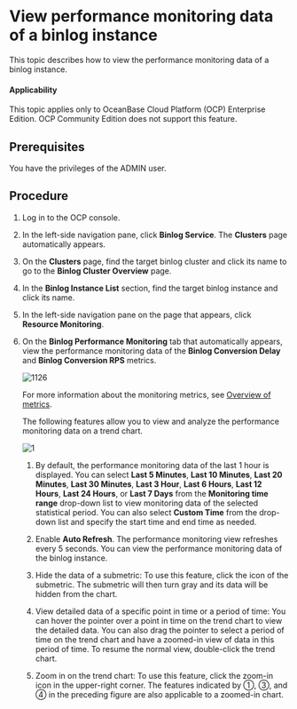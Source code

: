 # View performance monitoring data of a binlog instance

This topic describes how to view the performance monitoring data of a binlog instance.

<main id="notice" type='notice'>
<h4>Applicability</h4>
<p>This topic applies only to OceanBase Cloud Platform (OCP) Enterprise Edition. OCP Community Edition does not support this feature. </p>
</main>

## Prerequisites

You have the privileges of the ADMIN user.

## Procedure

1. Log in to the OCP console.

2. In the left-side navigation pane, click **Binlog Service**. The **Clusters** page automatically appears.

3. On the **Clusters** page, find the target binlog cluster and click its name to go to the **Binlog Cluster Overview** page.

4. In the **Binlog Instance List** section, find the target binlog instance and click its name.

5. In the left-side navigation pane on the page that appears, click **Resource Monitoring**.

6. On the **Binlog Performance Monitoring** tab that automatically appears, view the performance monitoring data of the **Binlog Conversion Delay** and **Binlog Conversion RPS** metrics.

   ![1126](https://obbusiness-private.oss-cn-shanghai.aliyuncs.com/doc/img/ocp/434/01061530.png)

   For more information about the monitoring metrics, see [Overview of metrics](../../1900.reference-guide/300.monitoring-indicator-reference/100.overview-of-metrics.md).

   The following features allow you to view and analyze the performance monitoring data on a trend chart.

   ![1](https://obbusiness-private.oss-cn-shanghai.aliyuncs.com/doc/img/ocp/434/01061531.png)

   1. By default, the performance monitoring data of the last 1 hour is displayed. You can select **Last 5 Minutes**, **Last 10 Minutes**, **Last 20 Minutes**, **Last 30 Minutes**, **Last 3 Hour**, **Last 6 Hours**, **Last 12 Hours**, **Last 24 Hours**, or **Last 7 Days** from the **Monitoring time range** drop-down list to view monitoring data of the selected statistical period. You can also select **Custom Time** from the drop-down list and specify the start time and end time as needed.

   2. Enable **Auto Refresh**. The performance monitoring view refreshes every 5 seconds. You can view the performance monitoring data of the binlog instance.

   3. Hide the data of a submetric: To use this feature, click the icon of the submetric. The submetric will then turn gray and its data will be hidden from the chart.

   4. View detailed data of a specific point in time or a period of time: You can hover the pointer over a point in time on the trend chart to view the detailed data. You can also drag the pointer to select a period of time on the trend chart and have a zoomed-in view of data in this period of time. To resume the normal view, double-click the trend chart.

   5. Zoom in on the trend chart: To use this feature, click the zoom-in icon in the upper-right corner. The features indicated by ①, ③, and ④ in the preceding figure are also applicable to a zoomed-in chart.
